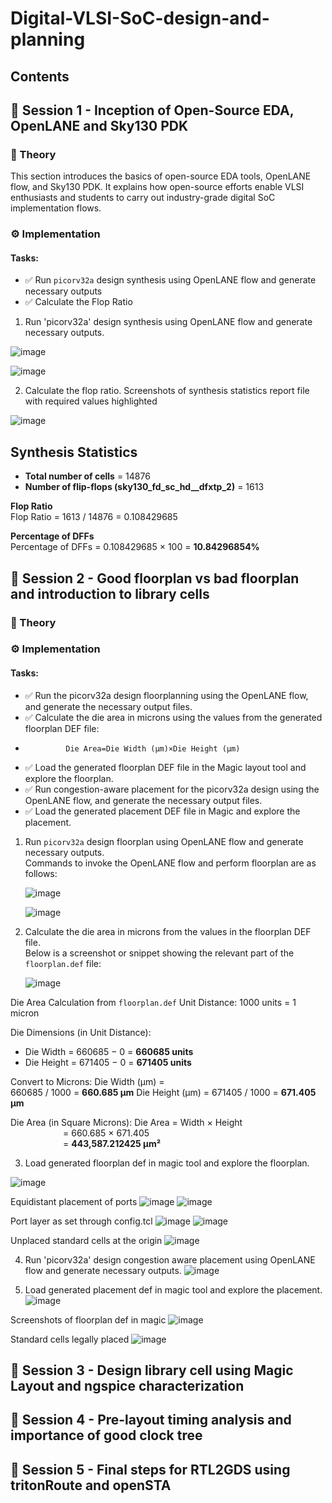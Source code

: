 # Digital-VLSI-SoC-design-and-planning

## Contents
## 📘 Session 1 - Inception of Open-Source EDA, OpenLANE and Sky130 PDK 

### 🔬 Theory
This section introduces the basics of open-source EDA tools, OpenLANE flow, and Sky130 PDK. It explains how open-source efforts enable VLSI enthusiasts and students to carry out industry-grade digital SoC implementation flows.

### ⚙️ Implementation

#### Tasks:

- ✅ Run `picorv32a` design synthesis using OpenLANE flow and generate necessary outputs  
- ✅ Calculate the Flop Ratio

1. Run 'picorv32a' design synthesis using OpenLANE flow and generate necessary outputs.

![image](https://github.com/rinki89/Digital-VLSI-SoC-design-and-planning/blob/main/Day1/flow%20.png)

![image](https://github.com/rinki89/Digital-VLSI-SoC-design-and-planning/blob/main/Day1/synthesis.png)

2. Calculate the flop ratio.
Screenshots of synthesis statistics report file with required values highlighted

![image](https://github.com/rinki89/Digital-VLSI-SoC-design-and-planning/blob/main/Day1/flop%20ratio.png)

## Synthesis Statistics
- **Total number of cells** = 14876  
- **Number of flip-flops (sky130_fd_sc_hd__dfxtp_2)** = 1613

**Flop Ratio**  
Flop Ratio = 1613 / 14876 = 0.108429685

**Percentage of DFFs**  
Percentage of DFFs = 0.108429685 × 100 = **10.84296854%**



## 📘 Session 2 - Good floorplan vs bad floorplan and introduction to library cells

### 🔬 Theory

### ⚙️ Implementation

#### Tasks:
   
- ✅ Run the picorv32a design floorplanning using the OpenLANE flow, and generate the necessary output files.
- ✅ Calculate the die area in microns using the values from the generated floorplan DEF file:
-              Die Area=Die Width (µm)×Die Height (µm)
- ✅ Load the generated floorplan DEF file in the Magic layout tool and explore the floorplan.
- ✅ Run congestion-aware placement for the picorv32a design using the OpenLANE flow, and generate the necessary output files.
- ✅ Load the generated placement DEF file in Magic and explore the placement.
  
1. Run `picorv32a` design floorplan using OpenLANE flow and generate necessary outputs.  
   Commands to invoke the OpenLANE flow and perform floorplan are as follows:
   
   ![image](https://github.com/rinki89/Digital-VLSI-SoC-design-and-planning/blob/main/Day2/floorplan.png)
   
   ![image](https://github.com/rinki89/Digital-VLSI-SoC-design-and-planning/blob/main/Day2/floorplanc.png)

2. Calculate the die area in microns from the values in the floorplan DEF file.  
   Below is a screenshot or snippet showing the relevant part of the `floorplan.def` file:

   ![image](https://github.com/rinki89/Digital-VLSI-SoC-design-and-planning/blob/main/Day2/dia%20area%20.png)

Die Area Calculation from `floorplan.def`
Unit Distance:
1000 units = 1 micron

 Die Dimensions (in Unit Distance):
- Die Width  = 660685 − 0 = **660685 units**
- Die Height = 671405 − 0 = **671405 units**

Convert to Microns:
Die Width (µm)  =  
660685 / 1000 = **660.685 µm**
Die Height (µm) =  671405 / 1000 = **671.405 µm**

Die Area (in Square Microns):
Die Area = Width × Height  
      = 660.685 × 671.405  
      = **443,587.212425 µm²**
      
3. Load generated floorplan def in magic tool and explore the floorplan.

![image](https://github.com/rinki89/Digital-VLSI-SoC-design-and-planning/blob/main/Day2/magic1.png)

Equidistant placement of ports
![image](https://github.com/rinki89/Digital-VLSI-SoC-design-and-planning/blob/main/Day2/equdistance.png)
![image](https://github.com/rinki89/Digital-VLSI-SoC-design-and-planning/blob/main/Day2/equidistance2.png)

Port layer as set through config.tcl
![image](https://github.com/rinki89/Digital-VLSI-SoC-design-and-planning/blob/main/Day2/1metal.png)
![image](https://github.com/rinki89/Digital-VLSI-SoC-design-and-planning/blob/main/Day2/2metal.png)

Unplaced standard cells at the origin
![image](https://github.com/rinki89/Digital-VLSI-SoC-design-and-planning/blob/main/Day2/standard%20cell.png)

4. Run 'picorv32a' design congestion aware placement using OpenLANE flow and generate necessary outputs.
![image](https://github.com/rinki89/Digital-VLSI-SoC-design-and-planning/blob/main/Day2/runplacement.png)

5. Load generated placement def in magic tool and explore the placement.
![image](https://github.com/rinki89/Digital-VLSI-SoC-design-and-planning/blob/main/Day2/placementcomand.png)

Screenshots of floorplan def in magic
![image](https://github.com/rinki89/Digital-VLSI-SoC-design-and-planning/blob/main/Day2/placementlayout.png)

Standard cells legally placed
![image](https://github.com/rinki89/Digital-VLSI-SoC-design-and-planning/blob/main/Day2/standard%20cell%20placed.png)






## 📘 Session 3 - Design library cell using Magic Layout and ngspice characterization 
## 📘 Session 4 - Pre-layout timing analysis and importance of good clock tree 
## 📘 Session 5 - Final steps for RTL2GDS using tritonRoute and openSTA 













